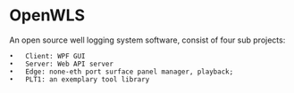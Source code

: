 # OpenWLS
An open source well logging system software, consist of four sub projects: 
    
    •	Client: WPF GUI
    •	Server: Web API server 
    •	Edge: none-eth port surface panel manager, playback;    
    •	PLT1: an exemplary tool library

